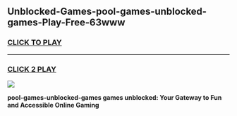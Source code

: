 
## Unblocked-Games-pool-games-unblocked-games-Play-Free-63www
<h3>
<a href="https://premium76.site?title=pool-games-unblocked-games&ref=18A1">CLICK TO PLAY</a></h3>
<hr>

<h3>
<a href="https://premium76.site?title=pool-games-unblocked-games&ref=18A1">CLICK 2 PLAY</a>
  
</h3>

<a href="https://premium76.site?title=pool-games-unblocked-games&ref=18A1"><img src="https://clearcache.store/games.png"></a>


**pool-games-unblocked-games games unblocked: Your Gateway to Fun and Accessible Online Gaming**

